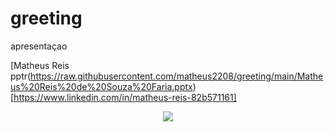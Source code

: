 # greeting
apresentaçao

[Matheus Reis pptr(https://raw.githubusercontent.com/matheus2208/greeting/main/Matheus%20Reis%20de%20Souza%20Faria.pptx)
[https://www.linkedin.com/in/matheus-reis-82b571161]



<p align="center">
<img src="https://media.licdn.com/dms/image/D4D03AQH_I8fvds5GdA/profile-displayphoto-shrink_200_200/0/1681658398796?e=1697673600&v=beta&t=zwoUhdXYDB-V83AlfYSV_j37G2jy46cTug5eKUMobEc"/>
</p>




